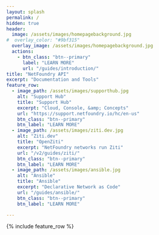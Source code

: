 ```yaml
---
layout: splash
permalink: /
hidden: true
header:
  image: /assets/images/homepagebackground.jpg
#  overlay_color: "#9bf315"
  overlay_image: /assets/images/homepagebackground.jpg
  actions:
    - btn_class: "btn--primary"
      label: "LEARN MORE"
      url: "/guides/introduction/"
title: "NetFoundry API"
excerpt: "Documentation and Tools"
feature_row:
  - image_path: /assets/images/supporthub.jpg
    alt: "Support Hub"
    title: "Support Hub"
    excerpt: "Cloud, Console, &amp; Concepts"
    url: "https://support.netfoundry.io/hc/en-us"
    btn_class: "btn--primary"
    btn_label: "LEARN MORE"
  - image_path: /assets/images/ziti.dev.jpg
    alt: "Ziti.dev"
    title: "OpenZiti"
    excerpt: "NetFoundry networks run Ziti"
    url: "/v2/guides/ziti/"
    btn_class: "btn--primary"
    btn_label: "LEARN MORE"
  - image_path: /assets/images/ansible.jpg
    alt: "Ansible"
    title: "Ansible"
    excerpt: "Declarative Network as Code"
    url: "/guides/ansible/"
    btn_class: "btn--primary"
    btn_label: "LEARN MORE"

---
```


{% include feature_row %}

